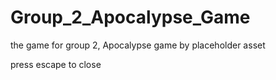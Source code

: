 # Group_2_Apocalypse_Game
 the game for group 2, Apocalypse game by placeholder asset

press escape to close
